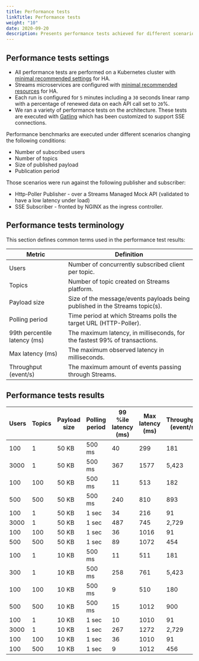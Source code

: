 ```yaml
---
title: Performance tests
linkTitle: Performance tests
weight: "10"
date: 2020-09-20
description: Presents performance tests achieved for different scenarios in HA mode.
---
```


## Performance tests settings

* All performance tests are performed on a Kubernetes cluster with [minimal recommended settings](/docs/architecture/#choice-of-runtime-infrastructure-components) for HA.
* Streams microservices are configured with [minimal recommended resources](/docs/architecture/#summary-table) for HA.
* Each run is configured for `5` minutes including a `30` seconds linear ramp with a percentage of renewed data on each API call set to `20`%.
* We ran a variety of performance tests on the architecture. These tests are executed with [Gatling](https://gatling.io) which has been customized to support SSE connections.  

Performance benchmarks are executed under different scenarios changing the following conditions:

* Number of subscribed users
* Number of topics
* Size of published payload
* Publication period

Those scenarios were run against the following publisher and subscriber:

* Http-Poller Publisher - over a Streams Managed Mock API (validated to have a low latency under load)
* SSE Subscriber - fronted by NGINX as the ingress controller.

## Performance tests terminology

This section defines common terms used in the performance test results:

| Metric                          | Definition                                                                     |
|---------------------------------|--------------------------------------------------------------------------------|
| Users                           | Number of concurrently subscribed client per topic.                            |
| Topics                          | Number of topic created on Streams platform.                                   |
| Payload size                    | Size of the message/events payloads being published in the Streams topic(s).   |
| Polling period                  | Time period at which Streams polls the target URL (HTTP-Poller).               |
| 99th percentile latency (ms)    | The maximum latency, in milliseconds, for the fastest 99% of transactions.     |
| Max latency (ms)                | The maximum observed latency in milliseconds.                                  |
| Throughput (event/s)            | The maximum amount of events passing through Streams.                          |

## Performance tests results

| Users | Topics | Payload size | Polling period | 99 %ile latency (ms) | Max latency (ms) | Throughput (event/s) |
| ----- | ------ | ------------ | -------------- | -------------------- | ---------------- | -------------------- |
| 100   | 1      | 50 KB        | 500 ms         | 40                   | 299              | 181                  |
| 3000  | 1      | 50 KB        | 500 ms         | 367                  | 1577             | 5,423                |
| 100   | 100    | 50 KB        | 500 ms         | 11                   | 513              | 182                  |
| 500   | 500    | 50 KB        | 500 ms         | 240                  | 810              | 893                  |
| 100   | 1      | 50 KB        | 1 sec          | 34                   | 216              | 91                   |
| 3000  | 1      | 50 KB        | 1 sec          | 487                  | 745              | 2,729                |
| 100   | 100    | 50 KB        | 1 sec          | 36                   | 1016             | 91                   |
| 500   | 500    | 50 KB        | 1 sec          | 89                   | 1072             | 454                  |
| 100   | 1      | 10 KB        | 500 ms         | 11                   | 511              | 181                  |
| 300   | 1      | 10 KB        | 500 ms         | 258                  | 761              | 5,423                |
| 100   | 100    | 10 KB        | 500 ms         | 9                    | 510              | 180                  |
| 500   | 500    | 10 KB        | 500 ms         | 15                   | 1012             | 900                  |
| 100   | 1      | 10 KB        | 1 sec          | 10                   | 1010             | 91                   |
| 3000  | 1      | 10 KB        | 1 sec          | 267                  | 1272             | 2,729                |
| 100   | 100    | 10 KB        | 1 sec          | 36                   | 1010             | 91                   |
| 100   | 500    | 10 KB        | 1 sec          | 9                    | 1012             | 456                  |

